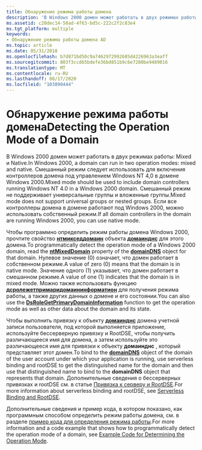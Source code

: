 ```yaml
---
title: Обнаружение режима работы домена
description: 'В Windows 2000 домен может работать в двух режимах работы: смешанный и машинный.'
ms.assetid: c20dec14-50ad-4f63-bd5c-222c2f2c83e4
ms.tgt_platform: multiple
keywords:
- Обнаружение режима работы домена AD
ms.topic: article
ms.date: 05/31/2018
ms.openlocfilehash: b7d871bd50c9a7462972992685d4226963a3eaff
ms.sourcegitcommit: 803f3ccd65bdefe36bd851b9c6e7280be9489016
ms.translationtype: MT
ms.contentlocale: ru-RU
ms.lasthandoff: 08/17/2020
ms.locfileid: "103890444"
---
```

# <a name="detecting-the-operation-mode-of-a-domain"></a><span data-ttu-id="c0523-104">Обнаружение режима работы домена</span><span class="sxs-lookup"><span data-stu-id="c0523-104">Detecting the Operation Mode of a Domain</span></span>

<span data-ttu-id="c0523-105">В Windows 2000 домен может работать в двух режимах работы: Mixed и Native.</span><span class="sxs-lookup"><span data-stu-id="c0523-105">In Windows 2000, a domain can run in two operation modes: mixed and native.</span></span> <span data-ttu-id="c0523-106">Смешанный режим следует использовать для включения контроллеров домена под управлением Windows NT 4,0 в домене Windows 2000.</span><span class="sxs-lookup"><span data-stu-id="c0523-106">Mixed mode should be used to include domain controllers running Windows NT 4.0 in a Windows 2000 domain.</span></span> <span data-ttu-id="c0523-107">Смешанный режим не поддерживает универсальные группы и вложенные группы.</span><span class="sxs-lookup"><span data-stu-id="c0523-107">Mixed mode does not support universal groups or nested groups.</span></span> <span data-ttu-id="c0523-108">Если все контроллеры домена в домене работают под Windows 2000, можно использовать собственный режим.</span><span class="sxs-lookup"><span data-stu-id="c0523-108">If all domain controllers in the domain are running Windows 2000, you can use native mode.</span></span>

<span data-ttu-id="c0523-109">Чтобы программно определить режим работы домена Windows 2000, прочтите свойство [**нтмикседдомаин**](/windows/desktop/ADSchema/a-ntmixeddomain) объекта [**домаинднс**](/windows/desktop/ADSchema/c-domaindns) для этого домена.</span><span class="sxs-lookup"><span data-stu-id="c0523-109">To programmatically detect the operation mode of a Windows 2000 domain, read the [**ntMixedDomain**](/windows/desktop/ADSchema/a-ntmixeddomain) property of the [**domainDNS**](/windows/desktop/ADSchema/c-domaindns) object for that domain.</span></span> <span data-ttu-id="c0523-110">Нулевое значение (0) означает, что домен работает в собственном режиме.</span><span class="sxs-lookup"><span data-stu-id="c0523-110">A value of zero (0) means that the domain is in native mode.</span></span> <span data-ttu-id="c0523-111">Значение одного (1) указывает, что домен работает в смешанном режиме.</span><span class="sxs-lookup"><span data-stu-id="c0523-111">A value of one (1) indicates that the domain is in mixed mode.</span></span> <span data-ttu-id="c0523-112">Можно также использовать функцию [**дсролежетпримаридомаининформатион**](/windows/desktop/api/Dsrole/nf-dsrole-dsrolegetprimarydomaininformation) для получения режима работы, а также других данных о домене и его состоянии.</span><span class="sxs-lookup"><span data-stu-id="c0523-112">You can also use the [**DsRoleGetPrimaryDomainInformation**](/windows/desktop/api/Dsrole/nf-dsrole-dsrolegetprimarydomaininformation) function to get the operation mode as well as other data about the domain and its state.</span></span>

<span data-ttu-id="c0523-113">Чтобы выполнить привязку к объекту [**домаинднс**](/windows/desktop/ADSchema/c-domaindns) домена учетной записи пользователя, под которой выполняется приложение, используйте бессерверную привязку и RootDSE, чтобы получить различающееся имя для домена, а затем используйте это различающееся имя для привязки к объекту **домаинднс** , который представляет этот домен.</span><span class="sxs-lookup"><span data-stu-id="c0523-113">To bind to the [**domainDNS**](/windows/desktop/ADSchema/c-domaindns) object of the domain of the user account under which your application is running, use serverless binding and rootDSE to get the distinguished name for the domain and then use that distinguished name to bind to the **domainDNS** object that represents that domain.</span></span> <span data-ttu-id="c0523-114">Дополнительные сведения о бессерверных привязках и rootDSE см. в статье [Привязка к серверу и RootDSE](serverless-binding-and-rootdse.md).</span><span class="sxs-lookup"><span data-stu-id="c0523-114">For more information about serverless binding and rootDSE, see [Serverless Binding and RootDSE](serverless-binding-and-rootdse.md).</span></span>

<span data-ttu-id="c0523-115">Дополнительные сведения и пример кода, в котором показано, как программным способом определить режим работы домена, см. в разделе [пример кода для определения режима работы](example-code-for-determining-the-operation-mode.md).</span><span class="sxs-lookup"><span data-stu-id="c0523-115">For more information and a code example that shows how to programmatically detect the operation mode of a domain, see [Example Code for Determining the Operation Mode](example-code-for-determining-the-operation-mode.md).</span></span>

 

 